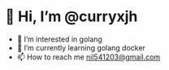 # 👋 Hi, I’m @curryxjh
- 👀 I’m interested in golang
- 🌱 I’m currently learning golang docker
- 📫 How to reach me nil541203@gmail.com

<!---
curryxjh/curryxjh is a ✨ special ✨ repository because its `README.md` (this file) appears on your GitHub profile.
You can click the Preview link to take a look at your changes.
--->

